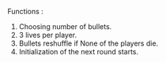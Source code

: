 Functions :
1. Choosing number of bullets.
2. 3 lives per player.
3. Bullets reshuffle if None of the players die.
4. Initialization of the next round starts.
